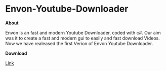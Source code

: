 # Envon-Youtube-Downloader

**About**

Envon is an fast and modern Youtube Downloader, coded with c#.
Our aim was it to create a fast and modern gui to easily and fast download Videos.
Now we have realeased the first Verion of Envon Youtube Downloader.



**Download**

[Link](https://www.mediafire.com/file/j5nlusktqzhlasd/Envon-YT-Downloader-Setup.exe/file)
